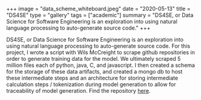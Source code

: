 +++
image = "data_scheme_whiteboard.jpeg"
date = "2020-05-13"
title = "DS4SE"
type = "gallery"
tags = ["academic"]
summary = "DS4SE, or Data Science for Software Engineering is an exploration into using natural language processing to auto-generate source code."
+++

DS4SE, or Data Science for Software Engineering is an exploration into using natural language processing to auto-generate source code. For this project, I wrote a script with Wils McCreight to scrape github repositories in order to generate training data for the model. We ultimately scraped 5 million files each of python, java, C, and javascript. I then created a schema for the storage of these data artifacts, and created a mongo db to host these intermediate steps and an architecture for storing intermediate calculation steps / tokenization during model generation to allow for traceability of model generation. Find the repository [here](https://github.com/WM-SEMERU/ds4se). 